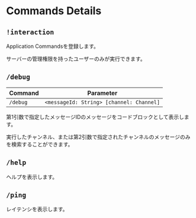 # Commands Details

## `!interaction`

Application Commandsを登録します。

サーバーの管理権限を持ったユーザーのみが実行できます。

## `/debug`

| Command  | Parameter                                |
|----------|------------------------------------------|
| `/debug` | `<messageId: String> [channel: Channel]` |

第1引数で指定したメッセージIDのメッセージをコードブロックとして表示します。

実行したチャンネル、または第2引数で指定されたチャンネルのメッセージのみを検索することができます。

## `/help`

ヘルプを表示します。

## `/ping`

レイテンシを表示します。
